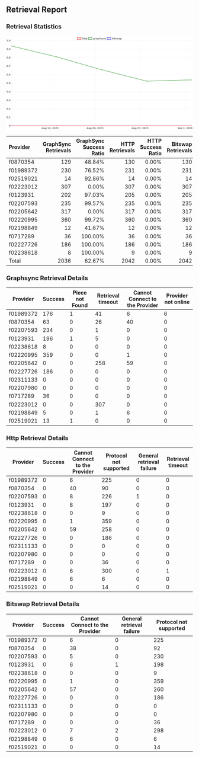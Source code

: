 ## Retrieval Report
### Retrieval Statistics
<img src="https://raw.githubusercontent.com/data-preservation-programs/filplus-checker-assets/main/filecoin-project/filecoin-plus-large-datasets/issues/1782/1693793682857.png"/>

| Provider  | GraphSync Retrievals | GraphSync Success Ratio | HTTP Retrievals | HTTP Success Ratio | Bitswap Retrievals | Bitswap Success Ratio |
| :-------- | -------------------: | ----------------------: | --------------: | -----------------: | -----------------: | --------------------: |
| f0870354  |                  129 |                  48.84% |             130 |              0.00% |                130 |                 0.00% |
| f01989372 |                  230 |                  76.52% |             231 |              0.00% |                231 |                 0.00% |
| f02519021 |                   14 |                  92.86% |              14 |              0.00% |                 14 |                 0.00% |
| f02223012 |                  307 |                   0.00% |             307 |              0.00% |                307 |                 0.00% |
| f0123931  |                  202 |                  97.03% |             205 |              0.00% |                205 |                 0.00% |
| f02207593 |                  235 |                  99.57% |             235 |              0.00% |                235 |                 0.00% |
| f02205642 |                  317 |                   0.00% |             317 |              0.00% |                317 |                 0.00% |
| f02220995 |                  360 |                  99.72% |             360 |              0.00% |                360 |                 0.00% |
| f02198849 |                   12 |                  41.67% |              12 |              0.00% |                 12 |                 0.00% |
| f0717289  |                   36 |                 100.00% |              36 |              0.00% |                 36 |                 0.00% |
| f02227726 |                  186 |                 100.00% |             186 |              0.00% |                186 |                 0.00% |
| f02238618 |                    8 |                 100.00% |               9 |              0.00% |                  9 |                 0.00% |
| Total     |                 2036 |                  62.67% |            2042 |              0.00% |               2042 |                 0.00% |

### Graphsync Retrieval Details
| Provider  | Success | Piece not Found | Retrieval timeout | Cannot Connect to the Provider | Provider not online |
| --------- | ------- | --------------- | ----------------- | ------------------------------ | ------------------- |
| f01989372 | 176     | 1               | 41                | 6                              | 6                   |
| f0870354  | 63      | 0               | 26                | 40                             | 0                   |
| f02207593 | 234     | 0               | 1                 | 0                              | 0                   |
| f0123931  | 196     | 1               | 5                 | 0                              | 0                   |
| f02238618 | 8       | 0               | 0                 | 0                              | 0                   |
| f02220995 | 359     | 0               | 0                 | 1                              | 0                   |
| f02205642 | 0       | 0               | 258               | 59                             | 0                   |
| f02227726 | 186     | 0               | 0                 | 0                              | 0                   |
| f02311133 | 0       | 0               | 0                 | 0                              | 0                   |
| f02207980 | 0       | 0               | 0                 | 0                              | 0                   |
| f0717289  | 36      | 0               | 0                 | 0                              | 0                   |
| f02223012 | 0       | 0               | 307               | 0                              | 0                   |
| f02198849 | 5       | 0               | 1                 | 6                              | 0                   |
| f02519021 | 13      | 1               | 0                 | 0                              | 0                   |

### Http Retrieval Details
| Provider  | Success | Cannot Connect to the Provider | Protocol not supported | General retrieval failure | Retrieval timeout |
| --------- | ------- | ------------------------------ | ---------------------- | ------------------------- | ----------------- |
| f01989372 | 0       | 6                              | 225                    | 0                         | 0                 |
| f0870354  | 0       | 40                             | 90                     | 0                         | 0                 |
| f02207593 | 0       | 8                              | 226                    | 1                         | 0                 |
| f0123931  | 0       | 8                              | 197                    | 0                         | 0                 |
| f02238618 | 0       | 0                              | 9                      | 0                         | 0                 |
| f02220995 | 0       | 1                              | 359                    | 0                         | 0                 |
| f02205642 | 0       | 59                             | 258                    | 0                         | 0                 |
| f02227726 | 0       | 0                              | 186                    | 0                         | 0                 |
| f02311133 | 0       | 0                              | 0                      | 0                         | 0                 |
| f02207980 | 0       | 0                              | 0                      | 0                         | 0                 |
| f0717289  | 0       | 0                              | 36                     | 0                         | 0                 |
| f02223012 | 0       | 6                              | 300                    | 0                         | 1                 |
| f02198849 | 0       | 6                              | 6                      | 0                         | 0                 |
| f02519021 | 0       | 0                              | 14                     | 0                         | 0                 |

### Bitswap Retrieval Details
| Provider  | Success | Cannot Connect to the Provider | General retrieval failure | Protocol not supported |
| --------- | ------- | ------------------------------ | ------------------------- | ---------------------- |
| f01989372 | 0       | 6                              | 0                         | 225                    |
| f0870354  | 0       | 38                             | 0                         | 92                     |
| f02207593 | 0       | 5                              | 0                         | 230                    |
| f0123931  | 0       | 6                              | 1                         | 198                    |
| f02238618 | 0       | 0                              | 0                         | 9                      |
| f02220995 | 0       | 1                              | 0                         | 359                    |
| f02205642 | 0       | 57                             | 0                         | 260                    |
| f02227726 | 0       | 0                              | 0                         | 186                    |
| f02311133 | 0       | 0                              | 0                         | 0                      |
| f02207980 | 0       | 0                              | 0                         | 0                      |
| f0717289  | 0       | 0                              | 0                         | 36                     |
| f02223012 | 0       | 7                              | 2                         | 298                    |
| f02198849 | 0       | 6                              | 0                         | 6                      |
| f02519021 | 0       | 0                              | 0                         | 14                     |
